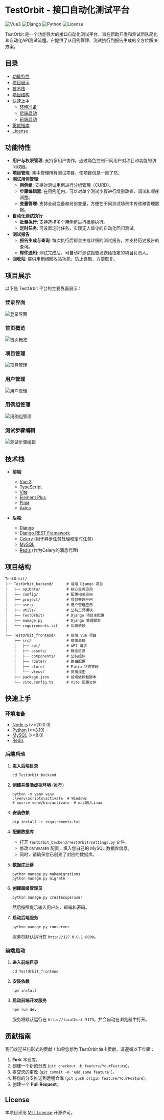 # TestOrbit - 接口自动化测试平台

![Vue3](https://img.shields.io/badge/Vue.js-3.x-green.svg)
![Django](https://img.shields.io/badge/Django-5.x-blue.svg)
![Python](https://img.shields.io/badge/Python-3.10+-yellow.svg)
![License](https://img.shields.io/badge/license-MIT-lightgrey.svg)

TestOrbit 是一个功能强大的接口自动化测试平台，旨在帮助开发和测试团队简化和自动化API测试流程。它提供了从用例管理、测试执行到报告生成的全方位解决方案。

## 目录

- [功能特性](#功能特性)
- [项目展示](#项目展示)
- [技术栈](#技术栈)
- [项目结构](#项目结构)
- [快速上手](#快速上手)
  - [环境准备](#环境准备)
  - [后端启动](#后端启动)
  - [前端启动](#前端启动)
- [贡献指南](#贡献指南)
- [License](#license)

## 功能特性

- **用户与权限管理**: 支持多用户协作，通过角色控制不同用户对项目和功能的访问权限。
- **项目管理**: 集中管理所有测试项目，使项目信息一目了然。
- **测试用例管理**:
  - **用例组**: 支持对测试用例进行分组管理（CURD）。
  - **步骤编辑器**: 在用例组内，可以对单个测试步骤进行增删改查、调试和顺序调整。
  - **变量管理**: 支持全局变量和局部变量，方便在不同测试场景中传递和管理数据。
- **自动化测试执行**:
  - **批量执行**: 支持选择多个用例组进行批量执行。
  - **定时任务**: 可设置定时任务，实现无人值守的自动化回归测试。
- **测试报告**:
  - **报告生成与查询**: 每次执行后都会生成详细的测试报告，并支持历史报告的查询。
  - **邮件通知**: 测试完成后，可自动将测试报告发送给指定的项目负责人。
- **回收站**: 提供用例组回收站功能，防止误删，方便恢复。

## 项目展示

以下是 TestOrbit 平台的主要界面展示：

### 登录界面
![登录界面](./image/login.png)

### 首页概览
![首页概览](./image/home.png)

### 项目管理
![项目管理](./image/project.png)

### 用户管理
![用户管理](./image/user.png)

### 用例组管理
![用例组管理](./image/caseGroup.png)

### 测试步骤编辑
![测试步骤编辑](./image/steps.png)

## 技术栈

- **前端**:
  - [Vue 3](https://vuejs.org/)
  - [TypeScript](https://www.typescriptlang.org/)
  - [Vite](https://vitejs.dev/)
  - [Element Plus](https://element-plus.org/)
  - [Pinia](https://pinia.vuejs.org/)
  - [Axios](https://axios-http.com/)

- **后端**:
  - [Django](https://www.djangoproject.com/)
  - [Django REST Framework](https://www.django-rest-framework.org/)
  - [Celery](https://docs.celeryq.dev/) (用于异步任务处理和定时任务)
  - [MySQL](https://www.mysql.com/)
  - [Redis](https://redis.io/) (作为Celery的消息代理)

## 项目结构

```
TestOrbit/
├── TestOrbit_backend/      # 后端 Django 项目
│   ├── apiData/            # 核心业务应用
│   ├── config/             # 配置相关应用
│   ├── project/            # 项目管理应用
│   ├── user/               # 用户管理应用
│   ├── utils/              # 公共工具模块
│   ├── TestOrbit/          # Django 项目主配置
│   ├── manage.py           # Django 管理脚本
│   └── requirements.txt    # 后端依赖
│
└── TestOrbit_frontend/     # 前端 Vue 项目
    ├── src/                # 前端源码
    │   ├── api/            # API 请求
    │   ├── assets/         # 静态资源
    │   ├── components/     # 公共组件
    │   ├── router/         # 路由配置
    │   ├── store/          # Pinia 状态管理
    │   └── views/          # 页面视图
    ├── package.json        # 前端依赖和脚本
    └── vite.config.ts      # Vite 配置文件
```

## 快速上手

### 环境准备

- [Node.js](https://nodejs.org/) (>=20.0.0)
- [Python](https://www.python.org/) (>=3.10)
- [MySQL](https://www.mysql.com/) (>=8.0)
- [Redis](https://redis.io/)

### 后端启动

1.  **进入后端目录**
    ```shell
    cd TestOrbit_backend
    ```

2.  **创建并激活虚拟环境** (推荐)
    ```shell
    python -m venv venv
    .\venv\Scripts\activate  # Windows
    # source venv/bin/activate  # macOS/Linux
    ```

3.  **安装依赖**
    ```shell
    pip install -r requirements.txt
    ```

4.  **配置数据库**
    - 打开 `TestOrbit_backend/TestOrbit/settings.py` 文件。
    - 修改 `DATABASES` 配置，填入您自己的 MySQL 数据库信息。
    - 同时，请确保您已创建了对应的数据库。

5.  **数据库迁移**
    ```shell
    python manage.py makemigrations
    python manage.py migrate
    ```

6.  **创建超级管理员**
    ```shell
    python manage.py createsuperuser
    ```
    然后按照提示输入用户名、邮箱和密码。

7.  **启动后端服务**
    ```shell
    python manage.py runserver
    ```
    服务将默认运行在 `http://127.0.0.1:8000`。

### 前端启动

1.  **进入前端目录**
    ```shell
    cd TestOrbit_frontend
    ```

2.  **安装依赖**
    ```shell
    npm install
    ```

3.  **启动前端开发服务**
    ```shell
    npm run dev
    ```
    服务将默认运行在 `http://localhost:5173`，并会自动在浏览器中打开。

## 贡献指南

我们欢迎任何形式的贡献！如果您想为 TestOrbit 做出贡献，请遵循以下步骤：

1.  **Fork** 本仓库。
2.  创建一个新的分支 (`git checkout -b feature/YourFeature`)。
3.  提交您的更改 (`git commit -m 'Add some feature'`)。
4.  将您的分支推送到远程仓库 (`git push origin feature/YourFeature`)。
5.  创建一个 **Pull Request**。

## License

本项目采用 [MIT License](LICENSE) 开源许可。